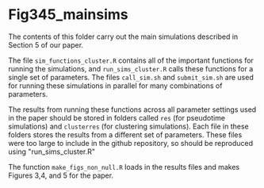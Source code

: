 # Fig345_mainsims

The contents of this folder carry out the main simulations described in Section 5 of our paper. 

The file ``sim_functions_cluster.R`` contains all of the important functions for running the simulations, and ``run_sims_cluster.R`` calls these functions for a single set of parameters. The files ``call_sim.sh`` and ``submit_sim.sh`` are used for running these simulations in parallel for many combinations of parameters. 

The results from running these functions across all parameter settings used in the paper should be stored in folders called ``res`` (for pseudotime simulations) and ``clusterres`` (for clustering simulations). Each file in these folders stores the results from a different set of parameters. These files were too large to include in the github repository, so should be reproduced using "run_sims_cluster.R"

The function ``make_figs_non_null.R`` loads in the results files and makes Figures 3,4, and 5 for the paper. 

